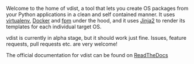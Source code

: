 Welcome to the home of vdist, a tool that lets you create OS packages from your Python applications in a clean and self contained manner. It uses [virtualenv](https://virtualenv.pypa.io/en/latest/), [Docker](https://www.docker.com/) and [fpm](https://github.com/jordansissel/fpm) under the hood, and it uses [Jinja2](http://jinja.pocoo.org/docs/dev/) to render its templates for each individual target OS.

vdist is currently in alpha stage, but it should work just fine. Issues, feature requests, pull requests etc. are very welcome!

The official documentation for vdist can be found on [ReadTheDocs](http://vdist.readthedocs.org/en/latest/)
